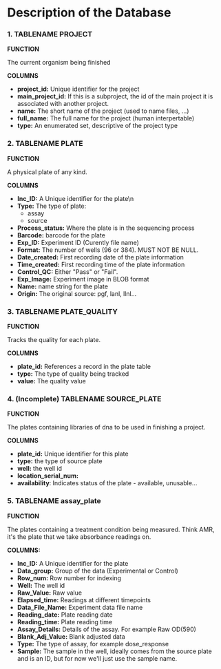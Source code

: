 # Description of the Database

### 1. TABLENAME    PROJECT
 
**FUNCTION**

The current organism being finished

**COLUMNS**    
* **project_id:**   		Unique identifier for the project
* **main_project_id:**		If this is a subproject, the id of the main project it is associated with another project.
* **name:**         		The short name of the project (used to name files, ...)
* **full_name:**   		The full name for the project (human interpertable)
* **type:**			    An enumerated set, descriptive of the project type

### 2. TABLENAME    PLATE

**FUNCTION**   

A physical plate of any kind.

**COLUMNS**    
* **Inc_ID:**	        A Unique identifier for the plate\n
* **Type:**		    The type of plate:
    - assay
    - source
* **Process_status:**  Where the plate is in the sequencing process
* **Barcode:**		    barcode for the plate
* **Exp_ID:**		    Experiment ID (Curently file name)
* **Format:**    	    The number of wells (96 or 384). MUST NOT BE NULL.
* **Date_created:** 	First recording date of the plate information
* **Time_created:** 	First recording time of the plate information
* **Control_QC:**      Either "Pass" or "Fail".
* **Exp_Image:**       Experiment image in BLOB format
* **Name:**		    name string for the plate
* **Origin:**	  	    The original source: pgf, lanl, llnl...

### 3. TABLENAME    PLATE_QUALITY
 
**FUNCTION**

Tracks the quality for each plate.

**COLUMNS**    
* **plate_id:**       References a record in the plate table
* **type:**	       The type of quality being tracked
* **value:**		   The quality value

### 4.  (Incomplete) TABLENAME   SOURCE_PLATE

**FUNCTION**  

The plates containing libraries of dna to be used in finishing a project.

**COLUMNS**    
* **plate_id:**     	Unique identifier for this plate
* **type:**		the type of source plate
* **well:**		the well id
* **location_serial_num:**
* **availability**:  	Indicates status of the plate - available, unusable...

### 5. TABLENAME	assay_plate
 
**FUNCTION**
    
The plates containing a treatment condition being measured. Think AMR, it's the plate that we take absorbance readings on.

**COLUMNS:**

* **Inc_ID:**         A Unique identifier for the plate
* **Data_group:**	    Group of the data (Experimental or Control)
* **Row_num:**	    Row number for indexing 
* **Well:**	        The well id
* **Raw_Value:** 		Raw value
* **Elapsed_time:**	Readings at different timepoints
* **Data_File_Name:**	Experiment data file name
* **Reading_date:**	Plate reading date
* **Reading_time:**	Plate reading time
* **Assay_Details:** 	Details of the assay. For example Raw OD(590)
* **Blank_Adj_Value:** Blank adjusted data
* **Type:**	        The type of assay, for example dose_response
* **Sample:**          The sample in the well, ideally comes from the source plate and is an ID, but for now we'll just use the sample name.